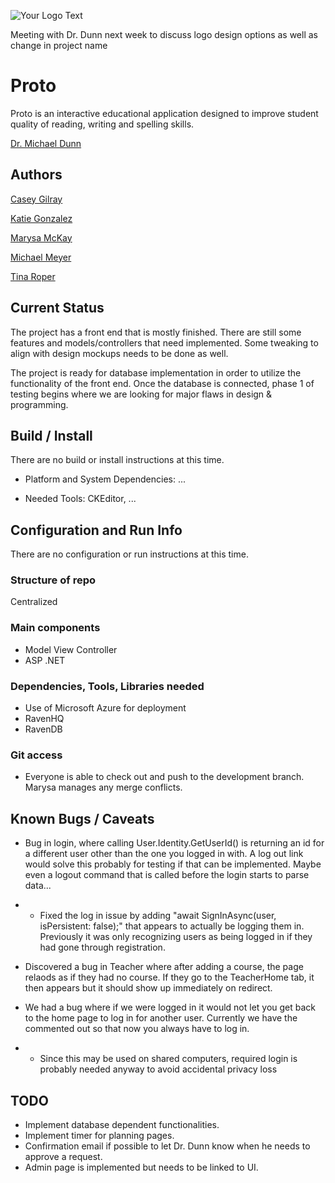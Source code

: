 ![Your Logo Text](http://ezekiel.vancouver.wsu.edu/~cs421/readme/logo.png)

Meeting with Dr. Dunn next week to discuss logo design options as well as change in project name

# Proto

Proto is an interactive educational application designed to improve student quality of reading, writing and spelling skills.

[Dr. Michael Dunn](http://education.wsu.edu/directory/faculty/dunnm)

## Authors

[Casey Gilray](mailto:cgilray@gmail.com)

[Katie Gonzalez](mailto:kathrynn.gonzalez@gmail.com)

[Marysa McKay](mailto:marysam26@gmail.com)

[Michael Meyer](mailto:mm4223@yahoo.com)

[Tina Roper](mailto:troper17@comcast.net)

## Current Status

The project has a front end that is mostly finished. There are still some features and models/controllers that need implemented. Some tweaking to align with design mockups needs to be done as well.

The project is ready for database implementation in order to utilize the functionality of the front end. Once the database is connected, phase 1 of testing begins where we are looking for major flaws in design & programming.

## Build / Install

There are no build or install instructions at this time.

* Platform and System Dependencies: ...

* Needed Tools: CKEditor, ...

## Configuration and Run Info

There are no configuration or run instructions at this time.

### Structure of repo

Centralized

### Main components

* Model View Controller
* ASP .NET

### Dependencies, Tools, Libraries needed

* Use of Microsoft Azure for deployment
* RavenHQ
* RavenDB

### Git access

* Everyone is able to check out and push to the development branch. Marysa manages any merge conflicts.

## Known Bugs / Caveats

* Bug in login, where calling User.Identity.GetUserId() is returning an id for a different user other than the one you logged in with. A log out link would solve this probably for testing if that can be implemented. Maybe even a logout command that is called before the login starts to parse data...
* * Fixed the log in issue by adding "await SignInAsync(user, isPersistent: false);" that appears to actually be logging them in. Previously it was only recognizing users as being logged in if they had gone through registration.

* Discovered a bug in Teacher where after adding a course, the page relaods as if they had no course. If they go to the TeacherHome tab, it then appears but it should show up immediately on redirect.

* We had a bug where if we were logged in it would not let you get back to the home page to log in for another user.  Currently we have the commented out so that now you always have to log in. 
* * Since this may be used on shared computers, required login is probably needed anyway to avoid accidental privacy loss

## TODO

* Implement database dependent functionalities.
* Implement timer for planning pages.
* Confirmation email if possible to let Dr. Dunn know when he needs to approve a request.
* Admin page is implemented but needs to be linked to UI.
